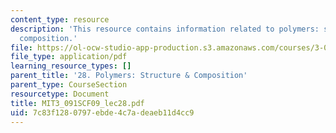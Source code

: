 ```yaml
---
content_type: resource
description: 'This resource contains information related to polymers: structure and
  composition.'
file: https://ol-ocw-studio-app-production.s3.amazonaws.com/courses/3-091sc-introduction-to-solid-state-chemistry-fall-2010/7c83f1280797ebde4c7adeaeb11d4cc9_MIT3_091SCF09_lec28.pdf
file_type: application/pdf
learning_resource_types: []
parent_title: '28. Polymers: Structure & Composition'
parent_type: CourseSection
resourcetype: Document
title: MIT3_091SCF09_lec28.pdf
uid: 7c83f128-0797-ebde-4c7a-deaeb11d4cc9
---
```

